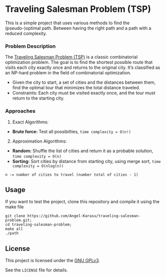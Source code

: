 # Traveling Salesman Problem (TSP)

This is a simple project that uses various methods to find the (pseudo-)optimal path. Between having the right path and a path with a reduced complexity.

### Problem Description

The [Traveling Salesman Problem (TSP)](https://en.wikipedia.org/wiki/Travelling_salesman_problem) is a classic combinatorial optimization problem. The goal is to find the shortest possible route that visits each city exactly once and returns to the original city. It’s classified as an NP-hard problem in the field of combinatorial optimization.

- Given the city to start, a set of cities and the distances between them, find the optimal tour that minimizes the total distance traveled.
- Constraints: Each city must be visited exactly once, and the tour must return to the starting city.
 
### Approaches

1. Exact Algorithms:
  - **Brute force:** Test all possibilties, `time complexity = O(n!)`
2. Approximation Algorithms:
  - **Random:** Shuffle the list of cities and return it as a probable solution, `time complexity = O(n)`
  - **Sorting:** Sort cities by distance from starting city, using merge sort, `time complexity = O(nlog(n))`

`n := number of cities to travel (number total of cities - 1)`
    
## Usage

If you want to test the project, clone this repository and compile it using the make file
```shell
git clone https://github.com/Angel-Karasu/traveling-salesman-problem.git;
cd traveling-salesman-problem;
make all
./path
```
  
## License

This project is licensed under the [GNU GPLv3](https://choosealicense.com/licenses/gpl-3.0/).

See the `LICENSE` file for details.
